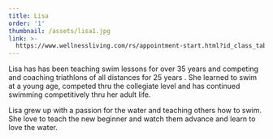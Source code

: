 ```yaml
---
title: Lisa
order: '1'
thumbnail: /assets/lisa1.jpg
link: >-
  https://www.wellnessliving.com/rs/appointment-start.html?id_class_tab=3&k_business=248418&k_class_tab=13640&k_service=109085
---
```

Lisa has has been teaching swim lessons for over 35 years and competing and coaching triathlons of all distances for 25 years . She learned to swim at a young age, competed thru the collegiate level and has continued swimming competitively thru her adult life.

Lisa grew up with a passion for the water and teaching others how to swim. She love to teach the new beginner and watch them advance and learn to love the water.
